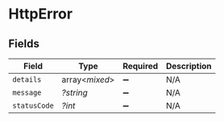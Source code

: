 # HttpError


## Fields

| Field              | Type               | Required           | Description        |
| ------------------ | ------------------ | ------------------ | ------------------ |
| `details`          | array<*mixed*>     | :heavy_minus_sign: | N/A                |
| `message`          | *?string*          | :heavy_minus_sign: | N/A                |
| `statusCode`       | *?int*             | :heavy_minus_sign: | N/A                |